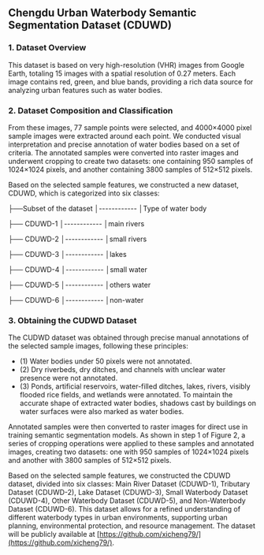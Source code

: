 ## Chengdu Urban Waterbody Semantic Segmentation Dataset (CDUWD)

### 1. Dataset Overview

This dataset is based on very high-resolution (VHR) images from Google Earth, totaling 15 images with a spatial resolution of 0.27 meters. Each image contains red, green, and blue bands, providing a rich data source for analyzing urban features such as water bodies.

### 2. Dataset Composition and Classification

From these images, 77 sample points were selected, and 4000×4000 pixel sample images were extracted around each point. We conducted visual interpretation and precise annotation of water bodies based on a set of criteria. The annotated samples were converted into raster images and underwent cropping to create two datasets: one containing 950 samples of 1024×1024 pixels, and another containing 3800 samples of 512×512 pixels.

Based on the selected sample features, we constructed a new dataset, CDUWD, which is categorized into six classes:

├──Subset of the dataset │\------------ │Type of water body

├──        CDUWD-1       │\------------ │main rivers

├──        CDUWD-2       │\------------ │small rivers

├──        CDUWD-3       │\------------ │lakes

├──        CDUWD-4       │\------------ │small water

├──        CDUWD-5       │\------------ │others water

├──        CDUWD-6       │\------------ │non-water

### 3. Obtaining the CUDWD Dataset

The CUDWD dataset was obtained through precise manual annotations of the selected sample images, following these principles:

- (1) Water bodies under 50 pixels were not annotated.
- (2) Dry riverbeds, dry ditches, and channels with unclear water presence were not annotated.
- (3) Ponds, artificial reservoirs, water-filled ditches, lakes, rivers, visibly flooded rice fields, and wetlands were annotated. To maintain the accurate shape of extracted water bodies, shadows cast by buildings on water surfaces were also marked as water bodies.

Annotated samples were then converted to raster images for direct use in training semantic segmentation models. As shown in step 1 of Figure 2, a series of cropping operations were applied to these samples and annotated images, creating two datasets: one with 950 samples of 1024×1024 pixels and another with 3800 samples of 512×512 pixels.

Based on the selected sample features, we constructed the CDUWD dataset, divided into six classes: Main River Dataset (CDUWD-1), Tributary Dataset (CDUWD-2), Lake Dataset (CDUWD-3), Small Waterbody Dataset (CDUWD-4), Other Waterbody Dataset (CDUWD-5), and Non-Waterbody Dataset (CDUWD-6). This dataset allows for a refined understanding of different waterbody types in urban environments, supporting urban planning, environmental protection, and resource management. The dataset will be publicly available at [https://github.com/xicheng79/](https://github.com/xicheng79/).
